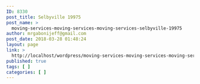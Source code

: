 ```yaml
---
ID: 8330
post_title: Selbyville 19975
post_name: >
  moving-services-moving-services-moving-services-selbyville-19975
author: mrgabonijeff@gmail.com
post_date: 2018-03-28 01:48:24
layout: page
link: >
  http://localhost/wordpress/moving-services-moving-services-moving-services-selbyville-19975/
published: true
tags: [ ]
categories: [ ]
---
```

